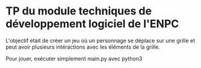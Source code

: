 # TP du module techniques de développement logiciel de l'ENPC

L'objectif était de créer un jeu où un personnage se déplace sur une grille et peut avoir plusieurs intéractions avec les éléments de la grille.

Pour jouer, exécuter simplement main.py avec python3

